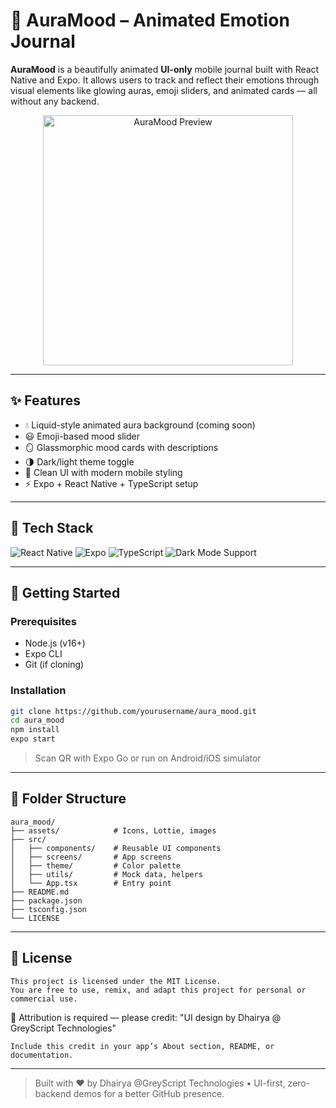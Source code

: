 
# 🌈 AuraMood – Animated Emotion Journal

**AuraMood** is a beautifully animated **UI-only** mobile journal built with React Native and Expo. It allows users to track and reflect their emotions through visual elements like glowing auras, emoji sliders, and animated cards — all without any backend.

<p align="center">
  <img src="preview.gif" alt="AuraMood Preview" width="400"/>
</p>

---

## ✨ Features

- 💧 Liquid-style animated aura background (coming soon)
- 😃 Emoji-based mood slider
- 🪞 Glassmorphic mood cards with descriptions
- 🌗 Dark/light theme toggle
- 🎨 Clean UI with modern mobile styling
- ⚡ Expo + React Native + TypeScript setup

---

## 🧰 Tech Stack

![React Native](https://img.shields.io/badge/-React%20Native-20232A?logo=react&logoColor=61DAFB&style=flat-square)
![Expo](https://img.shields.io/badge/-Expo-000020?logo=expo&logoColor=white&style=flat-square)
![TypeScript](https://img.shields.io/badge/-TypeScript-3178C6?logo=typescript&logoColor=white&style=flat-square)
![Dark Mode Support](https://img.shields.io/badge/-Dark%20Mode%20Ready-1e1e1e?logo=visualstudiocode&style=flat-square)

---

## 🚀 Getting Started

### Prerequisites

- Node.js (v16+)
- Expo CLI
- Git (if cloning)

### Installation

```bash
git clone https://github.com/yourusername/aura_mood.git
cd aura_mood
npm install
expo start
```

> Scan QR with Expo Go or run on Android/iOS simulator

---

## 📁 Folder Structure

```
aura_mood/
├── assets/            # Icons, Lottie, images
├── src/
│   ├── components/    # Reusable UI components
│   ├── screens/       # App screens
│   ├── theme/         # Color palette
│   ├── utils/         # Mock data, helpers
│   └── App.tsx        # Entry point
├── README.md
├── package.json
├── tsconfig.json
└── LICENSE
```

---

## 📄 License


    This project is licensed under the MIT License.
    You are free to use, remix, and adapt this project for personal or commercial use.

📝 Attribution is required — please credit: "UI design by Dhairya @ GreyScript Technologies"

    Include this credit in your app’s About section, README, or documentation.


---

> Built with ❤️ by Dhairya @GreyScript Technologies • UI-first, zero-backend demos for a better GitHub presence.
